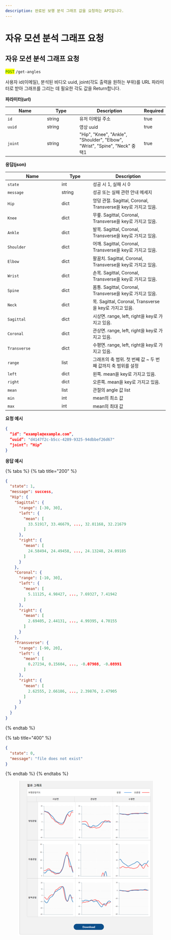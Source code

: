 ```yaml
---
description: 완료된 보행 분석 그래프 값을 요청하는 API입니다.
---
```


# 자유 모션 분석 그래프 요청

## 자유 모션 분석 그래프 요청

<mark style="color:green;">`POST`</mark> `/get-angles`

사용자 id(이메일), 분석된 비디오 uuid, joint(각도 출력을 원하는 부위)를 URL 파라미터로 받아 그래프를 그리는 데 필요한 각도 값을 Return합니다.

**파라미터(url)**

<table><thead><tr><th width="110">Name</th><th width="88">Type</th><th>Description</th><th data-type="checkbox">Required</th></tr></thead><tbody><tr><td><code>id</code></td><td>string</td><td>유저 이메일 주소</td><td>true</td></tr><tr><td><code>uuid</code></td><td>string</td><td>영상 uuid</td><td>true</td></tr><tr><td><code>joint</code></td><td>string</td><td>"Hip", "Knee", "Ankle", "Shoulder", "Elbow", "Wrist", "Spine", "Neck" 중 택1</td><td>true</td></tr></tbody></table>

**응답(json)**

<table><thead><tr><th width="156">Name</th><th width="84">Type</th><th>Description</th></tr></thead><tbody><tr><td><code>state</code></td><td>int</td><td>성공 시 1, 실패 시 0</td></tr><tr><td><code>message</code></td><td>string</td><td>성공 또는 실패 관련 안내 메세지</td></tr><tr><td><code>Hip</code></td><td>dict</td><td>엉덩 관절. Sagittal, Coronal, Transverse을 key로 가지고 있음.</td></tr><tr><td><code>Knee</code></td><td>dict</td><td>무릎. Sagittal, Coronal, Transverse을 key로 가지고 있음.</td></tr><tr><td><code>Ankle</code></td><td>dict</td><td>발목. Sagittal, Coronal, Transverse을 key로 가지고 있음.</td></tr><tr><td><code>Shoulder</code></td><td>dict</td><td>어깨. Sagittal, Coronal, Transverse을 key로 가지고 있음.</td></tr><tr><td><code>Elbow</code></td><td>dict</td><td>팔꿈치. Sagittal, Coronal, Transverse을 key로 가지고 있음.</td></tr><tr><td><code>Wrist</code></td><td>dict</td><td>손목. Sagittal, Coronal, Transverse을 key로 가지고 있음.</td></tr><tr><td><code>Spine</code></td><td>dict</td><td>몸통. Sagittal, Coronal, Transverse을 key로 가지고 있음.</td></tr><tr><td><code>Neck</code></td><td>dict</td><td>목. Sagittal, Coronal, Transverse을 key로 가지고 있음.</td></tr><tr><td><code>Sagittal</code></td><td>dict</td><td>시상면. range, left, right을 key로 가지고 있음.</td></tr><tr><td><code>Coronal</code></td><td>dict</td><td>관상면. range, left, right을 key로 가지고 있음.</td></tr><tr><td><code>Transverse</code></td><td>dict</td><td>수평면. range, left, right을 key로 가지고 있음.</td></tr><tr><td><code>range</code></td><td>list</td><td>그래프의 축 범위. 첫 번째 값 ~ 두 번째 값까지 축 범위를 설정</td></tr><tr><td><code>left</code></td><td>dict</td><td>왼쪽. mean을 key로 가지고 있음.</td></tr><tr><td><code>right</code></td><td>dict</td><td>오른쪽. mean을 key로 가지고 있음.</td></tr><tr><td><code>mean</code></td><td>list</td><td>관절의 angle 값 list</td></tr><tr><td><code>min</code></td><td>int</td><td>mean의 최소 값</td></tr><tr><td><code>max</code></td><td>int</td><td>mean의 최대 값</td></tr></tbody></table>

**요청 예시**

```json
{
  “id”: “example@example.com”,
  “uuid”: "d4147f2c-b5cc-4289-9325-94dbbef26d67"
  “joint”: “Hip”
}
```

**응답 예시**

{% tabs %}
{% tab title="200" %}
```json
{
  "state": 1,
  "message": success,
  "Hip": {
    "Sagittal": {
      "range": [-30, 30],
      "left": {
        "mean": [
          33.51917, 33.46679, ..., 32.01168, 32.21679
        ]
      },
      "right": {
        "mean": [
          24.58494, 24.49458, ..., 24.13248, 24.09185
        ]
      }
    },
    "Coronal": {
      "range": [-10, 30],
      "left": {
        "mean": [
          5.11125, 4.98427, ..., 7.69327, 7.41942
        ]
      },
      "right": {
        "mean": [
          2.69405, 2.44131, ..., 4.99395, 4.70155
        ]
      }
    },
    "Transverse": {
      "range": [-90, 20],
      "left": {
        "mean": [
          0.27234, 0.15604, ..., -0.07908, -0.08991
        ]
      },
      "right": {
        "mean": [
          2.62555, 2.66186, ..., 2.39876, 2.47905
        ]
      }
    }
  }
}
```
{% endtab %}

{% tab title="400" %}
```json
{
  "state": 0,
  "message": "file does not exist"
}
```
{% endtab %}
{% endtabs %}

<figure><img src="../.gitbook/assets/image (3) (1).png" alt=""><figcaption></figcaption></figure>
